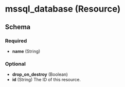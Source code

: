 # mssql_database (Resource)





## Schema

### Required

- **name** (String)

### Optional

- **drop_on_destroy** (Boolean)
- **id** (String) The ID of this resource.


